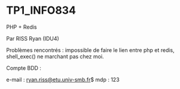 # TP1_INFO834
PHP + Redis

Par RISS Ryan (IDU4)

Problèmes rencontrés : impossible de faire le lien entre php et redis, shell_exec() ne marchant pas chez moi.

Compte BDD :

e-mail : ryan.riss@etu.univ-smb.fr$
mdp : 123
